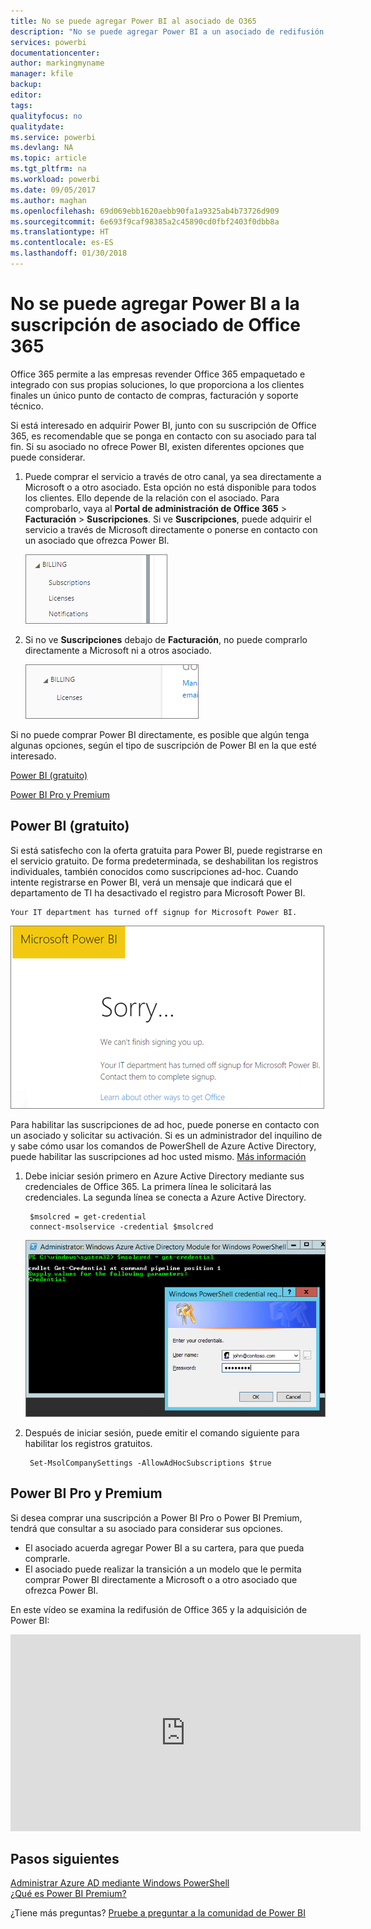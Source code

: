 ```yaml
---
title: No se puede agregar Power BI al asociado de O365
description: "No se puede agregar Power BI a un asociado de redifusión web de Office 365. El modelo de redifusión web es un modelo de compra usado por Office 365."
services: powerbi
documentationcenter: 
author: markingmyname
manager: kfile
backup: 
editor: 
tags: 
qualityfocus: no
qualitydate: 
ms.service: powerbi
ms.devlang: NA
ms.topic: article
ms.tgt_pltfrm: na
ms.workload: powerbi
ms.date: 09/05/2017
ms.author: maghan
ms.openlocfilehash: 69d069ebb1620aebb90fa1a9325ab4b73726d909
ms.sourcegitcommit: 6e693f9caf98385a2c45890cd0fbf2403f0dbb8a
ms.translationtype: HT
ms.contentlocale: es-ES
ms.lasthandoff: 01/30/2018
---
```

# <a name="unable-to-add-power-bi-to-office-365-partner-subscription"></a>No se puede agregar Power BI a la suscripción de asociado de Office 365
Office 365 permite a las empresas revender Office 365 empaquetado e integrado con sus propias soluciones, lo que proporciona a los clientes finales un único punto de contacto de compras, facturación y soporte técnico.

Si está interesado en adquirir Power BI, junto con su suscripción de Office 365, es recomendable que se ponga en contacto con su asociado para tal fin. Si su asociado no ofrece Power BI, existen diferentes opciones que puede considerar.

1. Puede comprar el servicio a través de otro canal, ya sea directamente a Microsoft o a otro asociado. Esta opción no está disponible para todos los clientes. Ello depende de la relación con el asociado. Para comprobarlo, vaya al **Portal de administración de Office 365** > **Facturación** > **Suscripciones**. Si ve **Suscripciones**, puede adquirir el servicio a través de Microsoft directamente o ponerse en contacto con un asociado que ofrezca Power BI.
   
    ![](media/service-admin-syndication-partner/billingsub.png)
2. Si no ve **Suscripciones** debajo de **Facturación**, no puede comprarlo directamente a Microsoft ni a otros asociado. 
   
   ![](media/service-admin-syndication-partner/billing.png)

Si no puede comprar Power BI directamente, es posible que algún tenga algunas opciones, según el tipo de suscripción de Power BI en la que esté interesado.

[Power BI (gratuito)](#power-bi-free)

[Power BI Pro y Premium](#power-bi-pro)

## <a name="power-bi-free"></a>Power BI (gratuito)
Si está satisfecho con la oferta gratuita para Power BI, puede registrarse en el servicio gratuito. De forma predeterminada, se deshabilitan los registros individuales, también conocidos como suscripciones ad-hoc. Cuando intente registrarse en Power BI, verá un mensaje que indicará que el departamento de TI ha desactivado el registro para Microsoft Power BI.

    Your IT department has turned off signup for Microsoft Power BI.

![](media/service-admin-syndication-partner/sorry.png)

Para habilitar las suscripciones de ad hoc, puede ponerse en contacto con un asociado y solicitar su activación. Si es un administrador del inquilino de y sabe cómo usar los comandos de PowerShell de Azure Active Directory, puede habilitar las suscripciones ad hoc usted mismo. [Más información](https://technet.microsoft.com/library/jj151815.aspx)

1. Debe iniciar sesión primero en Azure Active Directory mediante sus credenciales de Office 365. La primera línea le solicitará las credenciales. La segunda línea se conecta a Azure Active Directory.
   
        $msolcred = get-credential
        connect-msolservice -credential $msolcred
   
    ![](media/service-admin-syndication-partner/aad-signin.png)
2. Después de iniciar sesión, puede emitir el comando siguiente para habilitar los registros gratuitos.
   
        Set-MsolCompanySettings -AllowAdHocSubscriptions $true

## <a name="power-bi-pro-and-premium"></a>Power BI Pro y Premium
Si desea comprar una suscripción a Power BI Pro o Power BI Premium, tendrá que consultar a su asociado para considerar sus opciones.

* El asociado acuerda agregar Power BI a su cartera, para que pueda comprarle.
* El asociado puede realizar la transición a un modelo que le permita comprar Power BI directamente a Microsoft o a otro asociado que ofrezca Power BI.

En este vídeo se examina la redifusión de Office 365 y la adquisición de Power BI:

<iframe width="560" height="315" src="https://www.youtube.com/embed/C357phT94A8" frameborder="0" allowfullscreen></iframe>

## <a name="next-steps"></a>Pasos siguientes
[Administrar Azure AD mediante Windows PowerShell](https://technet.microsoft.com/library/jj151815.aspx)  
[¿Qué es Power BI Premium?](service-premium.md)

¿Tiene más preguntas? [Pruebe a preguntar a la comunidad de Power BI](http://community.powerbi.com/)

